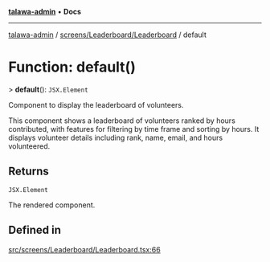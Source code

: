 [**talawa-admin**](../../../../README.md) • **Docs**

***

[talawa-admin](../../../../modules.md) / [screens/Leaderboard/Leaderboard](../README.md) / default

# Function: default()

\> **default**(): `JSX.Element`

Component to display the leaderboard of volunteers.

This component shows a leaderboard of volunteers ranked by hours contributed,
with features for filtering by time frame and sorting by hours. It displays
volunteer details including rank, name, email, and hours volunteered.

## Returns

`JSX.Element`

The rendered component.

## Defined in

[src/screens/Leaderboard/Leaderboard.tsx:66](https://github.com/PalisadoesFoundation/talawa-admin/blob/d16b95ee179900e8e32a2296f14e948e6caea05b/src/screens/Leaderboard/Leaderboard.tsx#L66)

